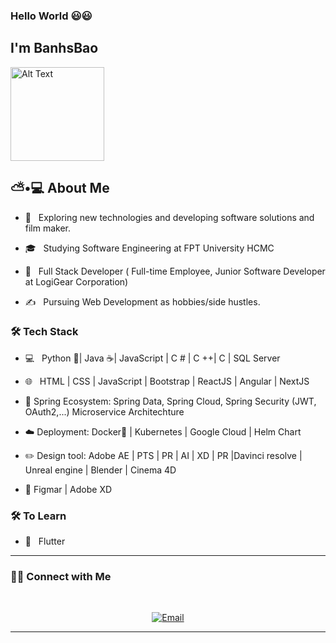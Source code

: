 ### Hello World 😃😃<h2> I'm BanhsBao</h2>

<img title="" src="https://media4.giphy.com/media/J1QhtD9DKSW1qPJQeH/giphy.gif" alt="Alt Text" width="150" data-align="inline">

<h2> ⛅•💻 About Me </h2>

- 🍙 &nbsp; Exploring new technologies and developing software solutions and film maker.

- 🎓 &nbsp; Studying Software Engineering at FPT University HCMC

- 🌱 &nbsp; Full Stack Developer ( Full-time Employee, Junior Software Developer at LogiGear Corporation)

- ✍️ &nbsp; Pursuing Web Development as hobbies/side hustles.

<h3>🛠 Tech Stack</h3>

- 💻 &nbsp; Python 🐍| Java ☕| JavaScript | C # | C  ++| C | SQL Server

- 🌐 &nbsp; HTML | CSS | JavaScript | Bootstrap | ReactJS | Angular | NextJS 

- 🌱 Spring Ecosystem: Spring Data, Spring Cloud, Spring Security (JWT, OAuth2,...) Microservice Architechture

- ☁️ Deployment: Docker🐳 | Kubernetes | Google Cloud | Helm Chart 

- ✏️ Design tool: Adobe AE | PTS | PR | AI | XD | PR |Davinci resolve | Unreal engine | Blender | Cinema 4D 

- 🤺 Figmar | Adobe XD

<!--

- 🛢   MySQL | H2 | Postgres | Firebase 

- 🔧   Git | Markdown | Selenium 

- 🖥   Illustrator| Photoshop | InDesign

-->

<h3>🛠 To Learn</h3>

- 🔧 &nbsp;  Flutter

<hr>
<h3> 🤝🏻 Connect with Me </h3>

<br>

<p align="center">
<a href="mailto:huynhbaofaker@gmail.com"><img alt="Email" src="https://img.shields.io/badge/Email-huynhbaofaker@gmail.com-blue?style=flat-square&logo=gmail"></a>
</p>
<hr>
